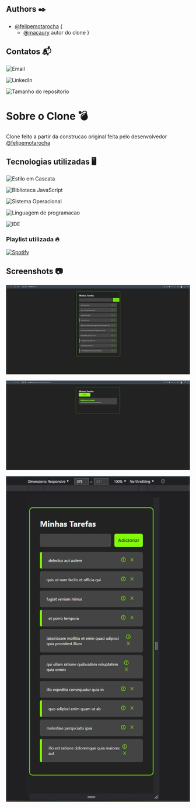 ## Authors ✒️


- [@felipemotarocha](https://www.github.com/felipemotarocha) {
    - [@macaury](https://www.github.com/macaury) autor do clone }


## Contatos 📬

![Email](https://img.shields.io/badge/Gmail-D14836?style=for-the-badge&logo=gmail&logoColor=white)

![LinkedIn](https://img.shields.io/badge/LinkedIn-0077B5?style=for-the-badge&logo=linkedin&logoColor=white)

![Tamanho do repositorio](https://img.shields.io/github/repo-size/macaury/Lista-de-tarefas)


# Sobre o Clone 💣

Clone feito a partir da construcao original feita pelo desenvolvedor [@felipemotarocha](https://www.github.com/felipemotarocha)

## Tecnologias utilizadas 🖥️
 
![Estilo em Cascata](https://img.shields.io/badge/CSS3-1572B6?style=for-the-badge&logo=css3&logoColor=white)
 
![Biblioteca JavaScript](https://img.shields.io/badge/React-20232A?style=for-the-badge&logo=react&logoColor=61DAFB)

![Sistema Operacional](https://img.shields.io/badge/Windows-0078D6?style=for-the-badge&logo=windows&logoColor=white)

![Linguagem de programacao](https://img.shields.io/badge/JavaScript-F7DF1E?style=for-the-badge&logo=javascript&logoColor=black)

![IDE](https://img.shields.io/badge/Visual_Studio_Code-0078D4?style=for-the-badge&logo=visual%20studio%20code&logoColor=white)

### Playlist utilizada 🔥

[![Spotify](https://img.shields.io/badge/Spotify-1ED760?&style=for-the-badge&logo=spotify&logoColor=white)](https://open.spotify.com/playlist/37i9dQZF1E4s0zNLXOHFqi?si=b59ad00e879e4b50)

## Screenshots 📷


![Tela principal](https://github.com/macaury/Lista-de-tarefas/blob/main/Screenshots/tela%20Principal.jpeg)


![Tela da Tarefa](https://github.com/macaury/Lista-de-tarefas/blob/main/Screenshots/WhatsApp%20Image%202022-10-21%20at%204.50.19%20PM.jpeg)


![Em dispositivos moveis](https://github.com/macaury/Lista-de-tarefas/blob/main/Screenshots/tarefa.jpeg)

